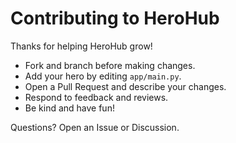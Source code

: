 # Contributing to HeroHub

Thanks for helping HeroHub grow!

- Fork and branch before making changes.
- Add your hero by editing `app/main.py`.
- Open a Pull Request and describe your changes.
- Respond to feedback and reviews.
- Be kind and have fun!

Questions? Open an Issue or Discussion.